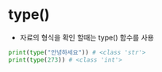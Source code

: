# type()
- 자료의 형식을 확인 할때는 type() 함수를 사용 

```python
print(type("안녕하세요")) # <class 'str'>
print(type(273)) # <class 'int'>
```